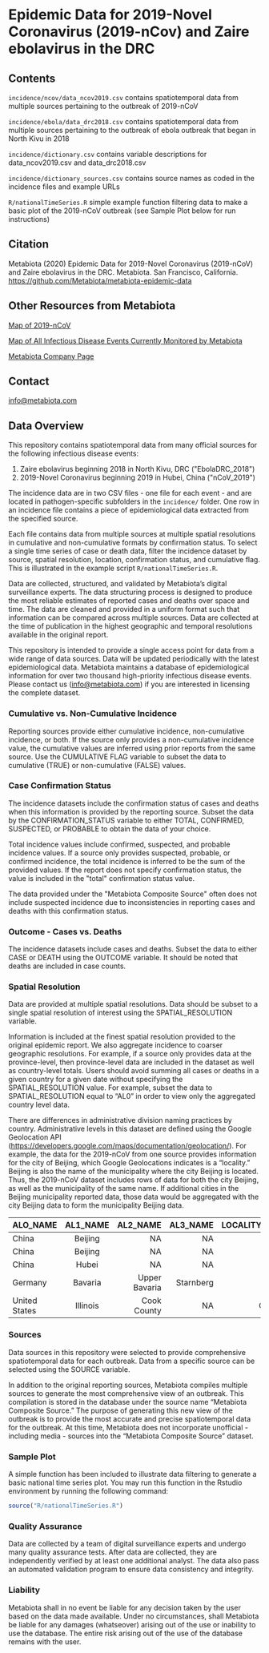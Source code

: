 # Epidemic Data for 2019-Novel Coronavirus (2019-nCov) and Zaire ebolavirus in the DRC



## Contents

`incidence/ncov/data_ncov2019.csv` contains spatiotemporal data from multiple sources pertaining to the outbreak of 2019-nCoV

`incidence/ebola/data_drc2018.csv` contains spatiotemporal data from multiple sources pertaining to the outbreak of ebola outbreak that began in North Kivu in 2018

`incidence/dictionary.csv` contains variable descriptions for data_ncov2019.csv and data_drc2018.csv

`incidence/dictionary_sources.csv` contains source names as coded in the incidence files and example URLs

`R/nationalTimeSeries.R` simple example function filtering data to make a basic plot of the 2019-nCoV outbreak (see Sample Plot below for run instructions)


## Citation

Metabiota (2020) Epidemic Data for 2019-Novel Coronavirus (2019-nCoV) and Zaire ebolavirus in the DRC. Metabiota. San Francisco, California. https://github.com/Metabiota/metabiota-epidemic-data

## Other Resources from Metabiota

[Map of 2019-nCoV](https://www.epidemictracker.com/2019-Novel-Coronavirus-2019-nCoV)

[Map of All Infectious Disease Events Currently Monitored by Metabiota](https://www.epidemictracker.com/)

[Metabiota Company Page](http://metabiota.com/)



## Contact

info@metabiota.com



## Data Overview

This repository contains spatiotemporal data from many official sources for the following infectious disease events:

1.  Zaire ebolavirus beginning 2018 in North Kivu, DRC ("EbolaDRC_2018")
2.  2019-Novel Coronavirus beginning 2019 in Hubei, China ("nCoV_2019")

The incidence data are in two CSV files - one file for each event - and are located in pathogen-specific subfolders in the `incidence/` folder. One row in an incidence file contains a piece of epidemiological data extracted from the specified source.

Each file contains data from multiple sources at multiple spatial resolutions in cumulative and non-cumulative formats by confirmation status. To select a single time series of case or death data, filter the incidence dataset by source, spatial resolution, location, confirmation status, and cumulative flag. This is illustrated in the example script `R/nationalTimeSeries.R`.

Data are collected, structured, and validated by Metabiota’s digital surveillance experts. The data structuring process is designed to produce the most reliable estimates of reported cases and deaths over space and time. The data are cleaned and provided in a uniform format such that information can be compared across multiple sources. Data are collected at the time of publication in the highest geographic and temporal resolutions available in the original report. 

This repository is intended to provide a single access point for data from a wide range of data sources. Data will be updated periodically with the latest epidemiological data. Metabiota maintains a database of epidemiological information for over two thousand high-priority infectious disease events. Please contact us (info@metabiota.com) if you are interested in licensing the complete dataset.



### Cumulative vs. Non-Cumulative Incidence

Reporting sources provide either cumulative incidence, non-cumulative incidence, or both. If the source only provides a non-cumulative incidence value, the cumulative values are inferred using prior reports from the same source. Use the CUMULATIVE FLAG variable to subset the data to cumulative (TRUE) or non-cumulative (FALSE) values.


### Case Confirmation Status

The incidence datasets include the confirmation status of cases and deaths when this information is provided by the reporting source. Subset the data by the CONFIRMATION_STATUS variable to either TOTAL, CONFIRMED, SUSPECTED, or PROBABLE to obtain the data of your choice.

Total incidence values include confirmed, suspected, and probable incidence values. If a source only provides suspected, probable, or confirmed incidence, the total incidence is inferred to be the sum of the provided values. If the report does not specify confirmation status, the value is included in the "total" confirmation status value.

The data provided under the "Metabiota Composite Source" often does not include suspected incidence due to inconsistencies in reporting cases and deaths with this confirmation status.


### Outcome - Cases vs. Deaths

The incidence datasets include cases and deaths. Subset the data to either CASE or DEATH using the OUTCOME variable. It should be noted that deaths are included in case counts.


### Spatial Resolution

Data are provided at multiple spatial resolutions. Data should be subset to a single spatial resolution of interest using the SPATIAL_RESOLUTION variable. 

Information is included at the finest spatial resolution provided to the original epidemic report. We also aggregate incidence to coarser geographic resolutions. For example, if a source only provides data at the province-level, then province-level data are included in the dataset as well as country-level totals. Users should avoid summing all cases or deaths in a given country for a given date without specifying the SPATIAL_RESOLUTION value. For example, subset the data to SPATIAL_RESOLUTION equal to “AL0” in order to view only the aggregated country level data.

There are differences in administrative division naming practices by country. Administrative levels in this dataset are defined using the Google Geolocation API (https://developers.google.com/maps/documentation/geolocation/). For example, the data for the 2019-nCoV from one source provides information for the city of Beijing, which Google Geolocations indicates is a “locality.” Beijing is also the name of the municipality where the city Beijing is located. Thus, the 2019-nCoV dataset includes rows of data for both the city Beijing, as well as the municipality of the same name. If additional cities in the Beijing municipality reported data, those data would be aggregated with the city Beijing data to form the municipality Beijing data.

| ALO_NAME      | AL1_NAME      | AL2_NAME      | AL3_NAME  | LOCALITY_NAME |
| ------------- |:-------------:| -------------:| ---------:|--------------:|
| China         | Beijing       | NA            | NA        | Beijing       |
| China         | Beijing       | NA            | NA        | NA            |
| China         | Hubei         | NA            | NA        | Wuhan         |
| Germany       | Bavaria       | Upper Bavaria | Starnberg | NA            |
| United States | Illinois      | Cook County   | NA        | Chicago       |



### Sources

Data sources in this repository were selected to provide comprehensive spatiotemporal data for each outbreak. Data from a specific source can be selected using the SOURCE variable.

In addition to the original reporting sources, Metabiota compiles multiple sources to generate the most comprehensive view of an outbreak. This compilation is stored in the database under the source name “Metabiota Composite Source.” The purpose of generating this new view of the outbreak is to provide the most accurate and precise spatiotemporal data for the outbreak. At this time, Metabiota does not incorporate unofficial - including media - sources into the “Metabiota Composite Source” dataset.


### Sample Plot

A simple function has been included to illustrate data filtering to generate a basic national time series plot. You may run this function in the Rstudio environment by running the following command:
```r
source("R/nationalTimeSeries.R")
```


### Quality Assurance

Data are collected by a team of digital surveillance experts and undergo many quality assurance tests. After data are collected, they are independently verified by at least one additional analyst. The data also pass an automated validation program to ensure data consistency and integrity.



### Liability

Metabiota shall in no event be liable for any decision taken by the user based on the data made available. Under no circumstances, shall Metabiota be liable for any damages (whatseover) arising out of the use or inability to use the database. The entire risk arising out of the use of the database remains with the user.
